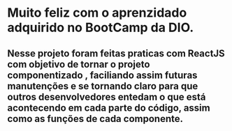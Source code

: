 # Muito feliz com o aprenzidado adquirido no BootCamp da DIO.

## Nesse projeto foram feitas praticas com ReactJS com objetivo de tornar o projeto componentizado ,  faciliando assim futuras manutenções e se tornando claro para que outros desenvolvedores entedam o que está acontecendo em cada parte do código, assim como as funções de cada componente.


